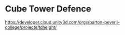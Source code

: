 # Cube Tower Defence

https://developer.cloud.unity3d.com/orgs/barton-peveril-college/projects/tdheight/

